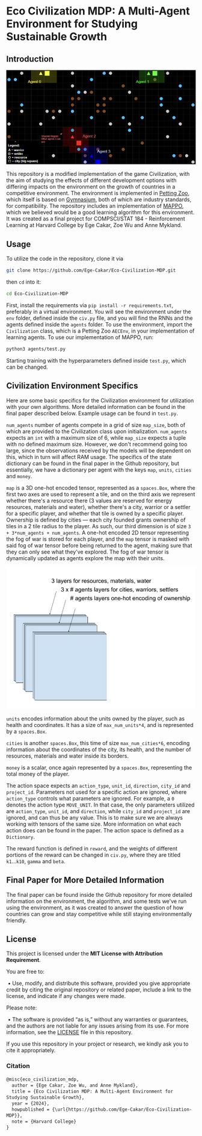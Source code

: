 # Eco Civilization MDP: A Multi-Agent Environment for Studying Sustainable Growth

## Introduction

![Example Game Image](images/MapLegend.png)

This repository is a modified implementation of the game Civilization, with the aim of studying the effects of different development options with differing impacts on the environment on the growth of countries in a competitive environment. The environment is implemented in [Petting Zoo](https://pettingzoo.farama.org/), which itself is based on [Gymnasium](https://gymnasium.farama.org/), both of which are industry standards, for compatibility. The repository includes an implementation of [MAPPO](https://arxiv.org/abs/2103.01955), which we believed would be a good learning algorithm for this environment. It was created as a final project for COMPSCI/STAT 184 - Reinforcement Learning at Harvard College by Ege Cakar, Zoe Wu and Anne Mykland. 

## Usage

To utilize the code in the repository, clone it via 

```bash
git clone https://github.com/Ege-Cakar/Eco-Civilization-MDP.git
```

then `cd` into it: 

```bash
cd Eco-Civilization-MDP
```

First, install the requirements via `pip install -r requirements.txt`, preferably in a virtual environment. You will see the environment under the `env` folder, defined inside the `civ.py` file, and you will find the RNNs and the agents defined inside the `agents` folder. To use the environment, import the `Civilization` class, which is a Petting Zoo `AECEnv`,  in your implementation of learning agents. To use our implementation of MAPPO, run: 

```bash
python3 agents/test.py
```

Starting training with the hyperparameters defined inside `test.py`, which can be changed. 

## Civilization Environment Specifics

Here are some basic specifics for the Civilization environment for utilization with your own algorithms. More detailed information can be found in the final paper described below. Example usage can be found in `test.py`. 

`num_agents` number of agents compete in a grid of size `map_size`, both of which are provided to the Civilization class upon initialization. `num_agents` expects an `int` with a maximum size of 6, while `map_size` expects a tuple with no defined maximum size. However, we don't recommend going too large, since the observations received by the models will be dependent on this, which in turn will affect RAM usage. The specifics of the state dictionary can be found in the final paper in the Github repository, but essentially, we have a dictionary per agent with the keys `map`, `units`, `cities` and `money`. 

`map` is a 3D one-hot encoded tensor, represented as a `spaces.Box`, where the first two axes are used to represent a tile, and on the third axis we represent whether there's a resource there (3 values are reserved for energy resources, materials and water), whether there's a city, warrior or a settler for a specific player, and whether that tile is owned by a specific player. Ownership is defined by cities — each city founded grants ownership of tiles in a 2 tile radius to the player. As such, our third dimension is of size `3 + 3*num_agents + num_agents`. A one-hot encoded 2D tensor representing the fog of war is stored for each player, and the `map` tensor is masked with said fog of war tensor before being returned to the agent, making sure that they can only see what they've explored. The fog of war tensor is dynamically updated as agents explore the map with their units. 

![](images/Map.png)

`units` encodes information about the units owned by the player, such as health and coordinates. It has a size of `max_num_units*4`, and is represented by a `spaces.Box`. 

`cities` is another `spaces.Box`, this time of size `max_num_cities*6`, encoding information about the coordinates of the city, its health, and the number of resources, materials and water inside its borders. 

`money` is a scalar, once again represented by a `spaces.Box`, representing the total money of the player. 

The action space expects an `action_type`, `unit_id`, `direction`, `city_id` and `project_id`. Parameters not used for a specific action are ignored, where `action_type` controls what parameters are ignored. For example, a `0` denotes the action type `MOVE_UNIT`. In that case, the only parameters utilized are `action_type`, `unit_id`, and `direction`, while `city_id` and `project_id` are ignored, and can thus be any value. This is to make sure we are always working with tensors of the same size. More information on what each action does can be found in the paper. The action space is defined as a `Dictionary`. 

The reward function is defined in `reward`, and the weights of different portions of the reward can be changed in `civ.py`, where they are titled `k1`...`k10`, `gamma` and `beta`. 



## Final Paper for More Detailed Information

The final paper can be found inside the Github repository for more detailed information on the environment, the algorithm, and some tests we've run using the environment, as it was created to answer the question of how countries can grow and stay competitive while still staying environmentally friendly. 



## License

This project is licensed under the **MIT License with Attribution Requirement**.

You are free to:

​	•	Use, modify, and distribute this software, provided you give appropriate credit by citing the original repository or related paper, include a link to the license, and indicate if any changes were made.

Please note:

​	•	The software is provided “as is,” without any warranties or guarantees, and the authors are not liable for any issues arising from its use. For more information, see the [LICENSE](LICENSE) file in this repository.

If you use this repository in your project or research, we kindly ask you to cite it appropriately.

### Citation

```
@misc{eco_civilization_mdp,
  author = {Ege Cakar, Zoe Wu, and Anne Mykland},
  title = {Eco Civilization MDP: A Multi-Agent Environment for Studying Sustainable Growth},
  year = {2024},
  howpublished = {\url{https://github.com/Ege-Cakar/Eco-Civilization-MDP}},
  note = {Harvard College}
}
```

